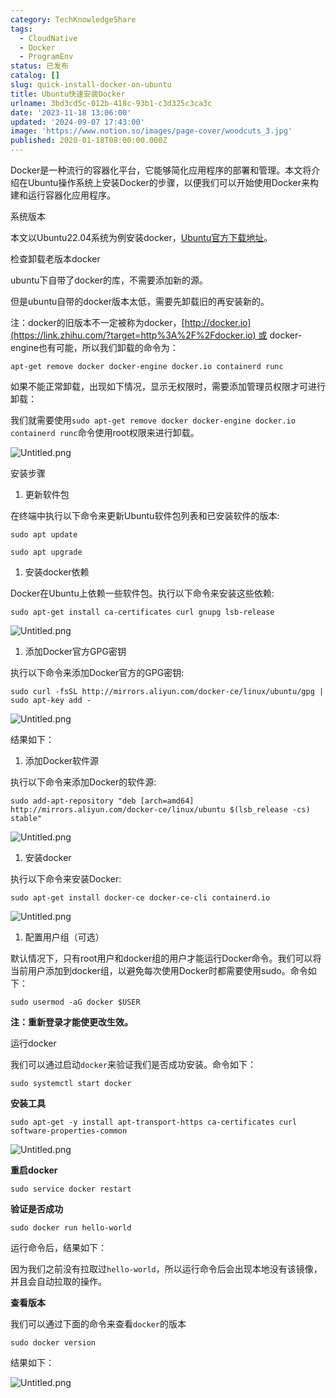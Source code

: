 ```yaml
---
category: TechKnowledgeShare
tags:
  - CloudNative
  - Docker
  - ProgramEnv
status: 已发布
catalog: []
slug: quick-install-docker-on-ubuntu
title: Ubuntu快速安装Docker
urlname: 3bd3cd5c-012b-418c-93b1-c3d325c3ca3c
date: '2023-11-18 13:06:00'
updated: '2024-09-07 17:43:00'
image: 'https://www.notion.so/images/page-cover/woodcuts_3.jpg'
published: 2020-01-18T08:00:00.000Z
---
```


Docker是一种流行的容器化平台，它能够简化应用程序的部署和管理。本文将介绍在Ubuntu操作系统上安装Docker的步骤，以便我们可以开始使用Docker来构建和运行容器化应用程序。


系统版本


本文以Ubuntu22.04系统为例安装docker，[Ubuntu官方下载地址](https://link.zhihu.com/?target=https%3A%2F%2Fubuntu.com%2Fdownload)。


检查卸载老版本docker


ubuntu下自带了docker的库，不需要添加新的源。


但是ubuntu自带的docker版本太低，需要先卸载旧的再安装新的。


注：docker的旧版本不一定被称为docker，[http://docker.io](https://link.zhihu.com/?target=http%3A%2F%2Fdocker.io) 或 docker-engine也有可能，所以我们卸载的命令为：


`apt-get remove docker docker-engine docker.io containerd runc`


如果不能正常卸载，出现如下情况，显示无权限时，需要添加管理员权限才可进行卸载：


我们就需要使用`sudo apt-get remove docker docker-engine docker.io containerd runc`命令使用root权限来进行卸载。


![Untitled.png](https://prod-files-secure.s3.us-west-2.amazonaws.com/5d24fe63-e567-4804-86f9-9fdc62e13082/39952d0f-7851-4550-b715-72a33876c773/Untitled.png?X-Amz-Algorithm=AWS4-HMAC-SHA256&X-Amz-Content-Sha256=UNSIGNED-PAYLOAD&X-Amz-Credential=ASIAZI2LB466365K7JH5%2F20250302%2Fus-west-2%2Fs3%2Faws4_request&X-Amz-Date=20250302T053800Z&X-Amz-Expires=3600&X-Amz-Security-Token=IQoJb3JpZ2luX2VjEH4aCXVzLXdlc3QtMiJHMEUCIQCt3saOgPMxJeuhwCC8rGjPWmsu%2Fk3Fe5oT5byGfQKvVQIgUyRgGFfwvtwahCwenLhCWDF02%2F8SUQ282heSKISlC%2BgqiAQItv%2F%2F%2F%2F%2F%2F%2F%2F%2F%2FARAAGgw2Mzc0MjMxODM4MDUiDKKBADl89MNF7nQB2yrcAw1e1xK9YSFPkD1KlGs0zERjuBLJgNWq%2FXZ7QRbf%2FJz477ep1ymP6fUJN3WjvQ0N%2FlfGUdncw7z1Gx0owgylovo7aCnDNy%2BWHwZJ%2BApMAOvCULwbbB3BrZ0YPo1K3wA%2BoN9VCbZRRz48QmUfhkk7ltmOACgub%2FxSiX1LMsJgravtOXm9gBypbXc%2BsxA4pIBxfIUIN2ZbmsBbbuJsWHFR7TesAyQBdzQuDAZC3Os1T7hBqKSIjeFyFKjZJuZKLu94oFmpttVWQ2SOARHRvf5CioMiSGg8uVcbhYIMrw16rqhr7aUuQ%2BXXPXTkCRvk5ieqtEi9kBAhDdR8yiHXpk63USc6WsNhDbICpYVq0NVVxsUVtccReyZGmxZXT7zSNKoHRzVmJsXU5JptLOJvs85WiQuecuNjWo3QYbfYpSObIdMEMJJISvmiFdeJlsOfIWNrcJZI0AGzpZfZIniGSsqULbcVRbaxdhH234LT%2BNPRlzrTXAm3w829BSBC5qZ5ChowiIpwYC4XntHRsko4Dfqq6Lvp2fbWcgmgZVkhafptieROWoarA1J6hPMhUd2vosBFVQhH0kN88FnQa0Qu4fJGfaR%2FYQ4xDwjRjKu0g6gvTvmLMvl7E13PALJtBqQrMOXVj74GOqUB8EjfFjOpj%2FykFkCvI1pkHxoyi68XOykp%2Fdd%2Fd5d48TunuEMhSK5kD%2BXHiHOWya9rJrACD0D84KRswW5oa39gAXd5RH8ZTHeXFLnqGrYrfRJpeBQpHiVLxQWHaoSKKxa2lDugNp0Bo9GxoptdZ7s9PWQews8qMVjYo5VpxzgUWBWg3yyJdaB8HJD8WShW29UHqR%2FtsCoQQMP%2BkZ86C6n9n16%2Bq0aS&X-Amz-Signature=2a4fe5e30cb457be5487c6aa3e2261213d99e9e2c2e077acea3be08b9ef3beda&X-Amz-SignedHeaders=host&x-id=GetObject)


安装步骤

1. 更新软件包

在终端中执行以下命令来更新Ubuntu软件包列表和已安装软件的版本:


`sudo apt update`


`sudo apt upgrade`

1. 安装docker依赖

Docker在Ubuntu上依赖一些软件包。执行以下命令来安装这些依赖:


`sudo apt-get install ca-certificates curl gnupg lsb-release`


![Untitled.png](https://prod-files-secure.s3.us-west-2.amazonaws.com/5d24fe63-e567-4804-86f9-9fdc62e13082/b5a549a8-6621-4824-a151-93e8b0592f14/Untitled.png?X-Amz-Algorithm=AWS4-HMAC-SHA256&X-Amz-Content-Sha256=UNSIGNED-PAYLOAD&X-Amz-Credential=ASIAZI2LB466365K7JH5%2F20250302%2Fus-west-2%2Fs3%2Faws4_request&X-Amz-Date=20250302T053800Z&X-Amz-Expires=3600&X-Amz-Security-Token=IQoJb3JpZ2luX2VjEH4aCXVzLXdlc3QtMiJHMEUCIQCt3saOgPMxJeuhwCC8rGjPWmsu%2Fk3Fe5oT5byGfQKvVQIgUyRgGFfwvtwahCwenLhCWDF02%2F8SUQ282heSKISlC%2BgqiAQItv%2F%2F%2F%2F%2F%2F%2F%2F%2F%2FARAAGgw2Mzc0MjMxODM4MDUiDKKBADl89MNF7nQB2yrcAw1e1xK9YSFPkD1KlGs0zERjuBLJgNWq%2FXZ7QRbf%2FJz477ep1ymP6fUJN3WjvQ0N%2FlfGUdncw7z1Gx0owgylovo7aCnDNy%2BWHwZJ%2BApMAOvCULwbbB3BrZ0YPo1K3wA%2BoN9VCbZRRz48QmUfhkk7ltmOACgub%2FxSiX1LMsJgravtOXm9gBypbXc%2BsxA4pIBxfIUIN2ZbmsBbbuJsWHFR7TesAyQBdzQuDAZC3Os1T7hBqKSIjeFyFKjZJuZKLu94oFmpttVWQ2SOARHRvf5CioMiSGg8uVcbhYIMrw16rqhr7aUuQ%2BXXPXTkCRvk5ieqtEi9kBAhDdR8yiHXpk63USc6WsNhDbICpYVq0NVVxsUVtccReyZGmxZXT7zSNKoHRzVmJsXU5JptLOJvs85WiQuecuNjWo3QYbfYpSObIdMEMJJISvmiFdeJlsOfIWNrcJZI0AGzpZfZIniGSsqULbcVRbaxdhH234LT%2BNPRlzrTXAm3w829BSBC5qZ5ChowiIpwYC4XntHRsko4Dfqq6Lvp2fbWcgmgZVkhafptieROWoarA1J6hPMhUd2vosBFVQhH0kN88FnQa0Qu4fJGfaR%2FYQ4xDwjRjKu0g6gvTvmLMvl7E13PALJtBqQrMOXVj74GOqUB8EjfFjOpj%2FykFkCvI1pkHxoyi68XOykp%2Fdd%2Fd5d48TunuEMhSK5kD%2BXHiHOWya9rJrACD0D84KRswW5oa39gAXd5RH8ZTHeXFLnqGrYrfRJpeBQpHiVLxQWHaoSKKxa2lDugNp0Bo9GxoptdZ7s9PWQews8qMVjYo5VpxzgUWBWg3yyJdaB8HJD8WShW29UHqR%2FtsCoQQMP%2BkZ86C6n9n16%2Bq0aS&X-Amz-Signature=2aaab7ff2b71662c7db025f2d8c8ec5e3a511d0a884156131a7dd52172951297&X-Amz-SignedHeaders=host&x-id=GetObject)

1. 添加Docker官方GPG密钥

执行以下命令来添加Docker官方的GPG密钥:


`sudo curl -fsSL http://mirrors.aliyun.com/docker-ce/linux/ubuntu/gpg | sudo apt-key add -`


![Untitled.png](https://prod-files-secure.s3.us-west-2.amazonaws.com/5d24fe63-e567-4804-86f9-9fdc62e13082/98014b5e-f5b7-4b16-804e-ab6917971bd3/Untitled.png?X-Amz-Algorithm=AWS4-HMAC-SHA256&X-Amz-Content-Sha256=UNSIGNED-PAYLOAD&X-Amz-Credential=ASIAZI2LB466365K7JH5%2F20250302%2Fus-west-2%2Fs3%2Faws4_request&X-Amz-Date=20250302T053800Z&X-Amz-Expires=3600&X-Amz-Security-Token=IQoJb3JpZ2luX2VjEH4aCXVzLXdlc3QtMiJHMEUCIQCt3saOgPMxJeuhwCC8rGjPWmsu%2Fk3Fe5oT5byGfQKvVQIgUyRgGFfwvtwahCwenLhCWDF02%2F8SUQ282heSKISlC%2BgqiAQItv%2F%2F%2F%2F%2F%2F%2F%2F%2F%2FARAAGgw2Mzc0MjMxODM4MDUiDKKBADl89MNF7nQB2yrcAw1e1xK9YSFPkD1KlGs0zERjuBLJgNWq%2FXZ7QRbf%2FJz477ep1ymP6fUJN3WjvQ0N%2FlfGUdncw7z1Gx0owgylovo7aCnDNy%2BWHwZJ%2BApMAOvCULwbbB3BrZ0YPo1K3wA%2BoN9VCbZRRz48QmUfhkk7ltmOACgub%2FxSiX1LMsJgravtOXm9gBypbXc%2BsxA4pIBxfIUIN2ZbmsBbbuJsWHFR7TesAyQBdzQuDAZC3Os1T7hBqKSIjeFyFKjZJuZKLu94oFmpttVWQ2SOARHRvf5CioMiSGg8uVcbhYIMrw16rqhr7aUuQ%2BXXPXTkCRvk5ieqtEi9kBAhDdR8yiHXpk63USc6WsNhDbICpYVq0NVVxsUVtccReyZGmxZXT7zSNKoHRzVmJsXU5JptLOJvs85WiQuecuNjWo3QYbfYpSObIdMEMJJISvmiFdeJlsOfIWNrcJZI0AGzpZfZIniGSsqULbcVRbaxdhH234LT%2BNPRlzrTXAm3w829BSBC5qZ5ChowiIpwYC4XntHRsko4Dfqq6Lvp2fbWcgmgZVkhafptieROWoarA1J6hPMhUd2vosBFVQhH0kN88FnQa0Qu4fJGfaR%2FYQ4xDwjRjKu0g6gvTvmLMvl7E13PALJtBqQrMOXVj74GOqUB8EjfFjOpj%2FykFkCvI1pkHxoyi68XOykp%2Fdd%2Fd5d48TunuEMhSK5kD%2BXHiHOWya9rJrACD0D84KRswW5oa39gAXd5RH8ZTHeXFLnqGrYrfRJpeBQpHiVLxQWHaoSKKxa2lDugNp0Bo9GxoptdZ7s9PWQews8qMVjYo5VpxzgUWBWg3yyJdaB8HJD8WShW29UHqR%2FtsCoQQMP%2BkZ86C6n9n16%2Bq0aS&X-Amz-Signature=0fe7747e08ec644bdbf49827a51fb13db7d633df4e74c697f55c0cf34e8fceb4&X-Amz-SignedHeaders=host&x-id=GetObject)


结果如下：

1. 添加Docker软件源

执行以下命令来添加Docker的软件源:


`sudo add-apt-repository "deb [arch=amd64] http://mirrors.aliyun.com/docker-ce/linux/ubuntu $(lsb_release -cs) stable"`


![Untitled.png](https://prod-files-secure.s3.us-west-2.amazonaws.com/5d24fe63-e567-4804-86f9-9fdc62e13082/7fc5bdbe-9d4c-48b8-ba03-3309380f47ba/Untitled.png?X-Amz-Algorithm=AWS4-HMAC-SHA256&X-Amz-Content-Sha256=UNSIGNED-PAYLOAD&X-Amz-Credential=ASIAZI2LB466365K7JH5%2F20250302%2Fus-west-2%2Fs3%2Faws4_request&X-Amz-Date=20250302T053800Z&X-Amz-Expires=3600&X-Amz-Security-Token=IQoJb3JpZ2luX2VjEH4aCXVzLXdlc3QtMiJHMEUCIQCt3saOgPMxJeuhwCC8rGjPWmsu%2Fk3Fe5oT5byGfQKvVQIgUyRgGFfwvtwahCwenLhCWDF02%2F8SUQ282heSKISlC%2BgqiAQItv%2F%2F%2F%2F%2F%2F%2F%2F%2F%2FARAAGgw2Mzc0MjMxODM4MDUiDKKBADl89MNF7nQB2yrcAw1e1xK9YSFPkD1KlGs0zERjuBLJgNWq%2FXZ7QRbf%2FJz477ep1ymP6fUJN3WjvQ0N%2FlfGUdncw7z1Gx0owgylovo7aCnDNy%2BWHwZJ%2BApMAOvCULwbbB3BrZ0YPo1K3wA%2BoN9VCbZRRz48QmUfhkk7ltmOACgub%2FxSiX1LMsJgravtOXm9gBypbXc%2BsxA4pIBxfIUIN2ZbmsBbbuJsWHFR7TesAyQBdzQuDAZC3Os1T7hBqKSIjeFyFKjZJuZKLu94oFmpttVWQ2SOARHRvf5CioMiSGg8uVcbhYIMrw16rqhr7aUuQ%2BXXPXTkCRvk5ieqtEi9kBAhDdR8yiHXpk63USc6WsNhDbICpYVq0NVVxsUVtccReyZGmxZXT7zSNKoHRzVmJsXU5JptLOJvs85WiQuecuNjWo3QYbfYpSObIdMEMJJISvmiFdeJlsOfIWNrcJZI0AGzpZfZIniGSsqULbcVRbaxdhH234LT%2BNPRlzrTXAm3w829BSBC5qZ5ChowiIpwYC4XntHRsko4Dfqq6Lvp2fbWcgmgZVkhafptieROWoarA1J6hPMhUd2vosBFVQhH0kN88FnQa0Qu4fJGfaR%2FYQ4xDwjRjKu0g6gvTvmLMvl7E13PALJtBqQrMOXVj74GOqUB8EjfFjOpj%2FykFkCvI1pkHxoyi68XOykp%2Fdd%2Fd5d48TunuEMhSK5kD%2BXHiHOWya9rJrACD0D84KRswW5oa39gAXd5RH8ZTHeXFLnqGrYrfRJpeBQpHiVLxQWHaoSKKxa2lDugNp0Bo9GxoptdZ7s9PWQews8qMVjYo5VpxzgUWBWg3yyJdaB8HJD8WShW29UHqR%2FtsCoQQMP%2BkZ86C6n9n16%2Bq0aS&X-Amz-Signature=4b0305d939cf7836d806b4a29773cd33c9280ba4d0a3f1156d42207542f7d4bf&X-Amz-SignedHeaders=host&x-id=GetObject)

1. 安装docker

执行以下命令来安装Docker:


`sudo apt-get install docker-ce docker-ce-cli containerd.io`


![Untitled.png](https://prod-files-secure.s3.us-west-2.amazonaws.com/5d24fe63-e567-4804-86f9-9fdc62e13082/d5ede442-ffc5-49c3-a76a-76559a797244/Untitled.png?X-Amz-Algorithm=AWS4-HMAC-SHA256&X-Amz-Content-Sha256=UNSIGNED-PAYLOAD&X-Amz-Credential=ASIAZI2LB466365K7JH5%2F20250302%2Fus-west-2%2Fs3%2Faws4_request&X-Amz-Date=20250302T053800Z&X-Amz-Expires=3600&X-Amz-Security-Token=IQoJb3JpZ2luX2VjEH4aCXVzLXdlc3QtMiJHMEUCIQCt3saOgPMxJeuhwCC8rGjPWmsu%2Fk3Fe5oT5byGfQKvVQIgUyRgGFfwvtwahCwenLhCWDF02%2F8SUQ282heSKISlC%2BgqiAQItv%2F%2F%2F%2F%2F%2F%2F%2F%2F%2FARAAGgw2Mzc0MjMxODM4MDUiDKKBADl89MNF7nQB2yrcAw1e1xK9YSFPkD1KlGs0zERjuBLJgNWq%2FXZ7QRbf%2FJz477ep1ymP6fUJN3WjvQ0N%2FlfGUdncw7z1Gx0owgylovo7aCnDNy%2BWHwZJ%2BApMAOvCULwbbB3BrZ0YPo1K3wA%2BoN9VCbZRRz48QmUfhkk7ltmOACgub%2FxSiX1LMsJgravtOXm9gBypbXc%2BsxA4pIBxfIUIN2ZbmsBbbuJsWHFR7TesAyQBdzQuDAZC3Os1T7hBqKSIjeFyFKjZJuZKLu94oFmpttVWQ2SOARHRvf5CioMiSGg8uVcbhYIMrw16rqhr7aUuQ%2BXXPXTkCRvk5ieqtEi9kBAhDdR8yiHXpk63USc6WsNhDbICpYVq0NVVxsUVtccReyZGmxZXT7zSNKoHRzVmJsXU5JptLOJvs85WiQuecuNjWo3QYbfYpSObIdMEMJJISvmiFdeJlsOfIWNrcJZI0AGzpZfZIniGSsqULbcVRbaxdhH234LT%2BNPRlzrTXAm3w829BSBC5qZ5ChowiIpwYC4XntHRsko4Dfqq6Lvp2fbWcgmgZVkhafptieROWoarA1J6hPMhUd2vosBFVQhH0kN88FnQa0Qu4fJGfaR%2FYQ4xDwjRjKu0g6gvTvmLMvl7E13PALJtBqQrMOXVj74GOqUB8EjfFjOpj%2FykFkCvI1pkHxoyi68XOykp%2Fdd%2Fd5d48TunuEMhSK5kD%2BXHiHOWya9rJrACD0D84KRswW5oa39gAXd5RH8ZTHeXFLnqGrYrfRJpeBQpHiVLxQWHaoSKKxa2lDugNp0Bo9GxoptdZ7s9PWQews8qMVjYo5VpxzgUWBWg3yyJdaB8HJD8WShW29UHqR%2FtsCoQQMP%2BkZ86C6n9n16%2Bq0aS&X-Amz-Signature=fa963f29ba0d5547540277f856ed0fae63e4c5ca87044578bfc9e7673eab3cb2&X-Amz-SignedHeaders=host&x-id=GetObject)

1. 配置用户组（可选）

默认情况下，只有root用户和docker组的用户才能运行Docker命令。我们可以将当前用户添加到docker组，以避免每次使用Docker时都需要使用sudo。命令如下：


`sudo usermod -aG docker $USER`


**注：重新登录才能使更改生效。**


运行docker


我们可以通过启动`docker`来验证我们是否成功安装。命令如下：


`sudo systemctl start docker`


**安装工具**


`sudo apt-get -y install apt-transport-https ca-certificates curl software-properties-common`


![Untitled.png](https://prod-files-secure.s3.us-west-2.amazonaws.com/5d24fe63-e567-4804-86f9-9fdc62e13082/0c3615c1-94db-46f5-9743-68bb221a9964/Untitled.png?X-Amz-Algorithm=AWS4-HMAC-SHA256&X-Amz-Content-Sha256=UNSIGNED-PAYLOAD&X-Amz-Credential=ASIAZI2LB466365K7JH5%2F20250302%2Fus-west-2%2Fs3%2Faws4_request&X-Amz-Date=20250302T053800Z&X-Amz-Expires=3600&X-Amz-Security-Token=IQoJb3JpZ2luX2VjEH4aCXVzLXdlc3QtMiJHMEUCIQCt3saOgPMxJeuhwCC8rGjPWmsu%2Fk3Fe5oT5byGfQKvVQIgUyRgGFfwvtwahCwenLhCWDF02%2F8SUQ282heSKISlC%2BgqiAQItv%2F%2F%2F%2F%2F%2F%2F%2F%2F%2FARAAGgw2Mzc0MjMxODM4MDUiDKKBADl89MNF7nQB2yrcAw1e1xK9YSFPkD1KlGs0zERjuBLJgNWq%2FXZ7QRbf%2FJz477ep1ymP6fUJN3WjvQ0N%2FlfGUdncw7z1Gx0owgylovo7aCnDNy%2BWHwZJ%2BApMAOvCULwbbB3BrZ0YPo1K3wA%2BoN9VCbZRRz48QmUfhkk7ltmOACgub%2FxSiX1LMsJgravtOXm9gBypbXc%2BsxA4pIBxfIUIN2ZbmsBbbuJsWHFR7TesAyQBdzQuDAZC3Os1T7hBqKSIjeFyFKjZJuZKLu94oFmpttVWQ2SOARHRvf5CioMiSGg8uVcbhYIMrw16rqhr7aUuQ%2BXXPXTkCRvk5ieqtEi9kBAhDdR8yiHXpk63USc6WsNhDbICpYVq0NVVxsUVtccReyZGmxZXT7zSNKoHRzVmJsXU5JptLOJvs85WiQuecuNjWo3QYbfYpSObIdMEMJJISvmiFdeJlsOfIWNrcJZI0AGzpZfZIniGSsqULbcVRbaxdhH234LT%2BNPRlzrTXAm3w829BSBC5qZ5ChowiIpwYC4XntHRsko4Dfqq6Lvp2fbWcgmgZVkhafptieROWoarA1J6hPMhUd2vosBFVQhH0kN88FnQa0Qu4fJGfaR%2FYQ4xDwjRjKu0g6gvTvmLMvl7E13PALJtBqQrMOXVj74GOqUB8EjfFjOpj%2FykFkCvI1pkHxoyi68XOykp%2Fdd%2Fd5d48TunuEMhSK5kD%2BXHiHOWya9rJrACD0D84KRswW5oa39gAXd5RH8ZTHeXFLnqGrYrfRJpeBQpHiVLxQWHaoSKKxa2lDugNp0Bo9GxoptdZ7s9PWQews8qMVjYo5VpxzgUWBWg3yyJdaB8HJD8WShW29UHqR%2FtsCoQQMP%2BkZ86C6n9n16%2Bq0aS&X-Amz-Signature=6f03205a75ed784138bdbc4091ce00bc9e9350ae378117d4e34f421da402ed3c&X-Amz-SignedHeaders=host&x-id=GetObject)


**重启docker**


`sudo service docker restart`


**验证是否成功**


`sudo docker run hello-world`


运行命令后，结果如下：


因为我们之前没有拉取过`hello-world`，所以运行命令后会出现本地没有该镜像，并且会自动拉取的操作。


**查看版本**


我们可以通过下面的命令来查看`docker`的版本


`sudo docker version`


结果如下：


![Untitled.png](https://prod-files-secure.s3.us-west-2.amazonaws.com/5d24fe63-e567-4804-86f9-9fdc62e13082/efdb509a-3c1e-41a3-91ee-a1bd88793688/Untitled.png?X-Amz-Algorithm=AWS4-HMAC-SHA256&X-Amz-Content-Sha256=UNSIGNED-PAYLOAD&X-Amz-Credential=ASIAZI2LB466365K7JH5%2F20250302%2Fus-west-2%2Fs3%2Faws4_request&X-Amz-Date=20250302T053800Z&X-Amz-Expires=3600&X-Amz-Security-Token=IQoJb3JpZ2luX2VjEH4aCXVzLXdlc3QtMiJHMEUCIQCt3saOgPMxJeuhwCC8rGjPWmsu%2Fk3Fe5oT5byGfQKvVQIgUyRgGFfwvtwahCwenLhCWDF02%2F8SUQ282heSKISlC%2BgqiAQItv%2F%2F%2F%2F%2F%2F%2F%2F%2F%2FARAAGgw2Mzc0MjMxODM4MDUiDKKBADl89MNF7nQB2yrcAw1e1xK9YSFPkD1KlGs0zERjuBLJgNWq%2FXZ7QRbf%2FJz477ep1ymP6fUJN3WjvQ0N%2FlfGUdncw7z1Gx0owgylovo7aCnDNy%2BWHwZJ%2BApMAOvCULwbbB3BrZ0YPo1K3wA%2BoN9VCbZRRz48QmUfhkk7ltmOACgub%2FxSiX1LMsJgravtOXm9gBypbXc%2BsxA4pIBxfIUIN2ZbmsBbbuJsWHFR7TesAyQBdzQuDAZC3Os1T7hBqKSIjeFyFKjZJuZKLu94oFmpttVWQ2SOARHRvf5CioMiSGg8uVcbhYIMrw16rqhr7aUuQ%2BXXPXTkCRvk5ieqtEi9kBAhDdR8yiHXpk63USc6WsNhDbICpYVq0NVVxsUVtccReyZGmxZXT7zSNKoHRzVmJsXU5JptLOJvs85WiQuecuNjWo3QYbfYpSObIdMEMJJISvmiFdeJlsOfIWNrcJZI0AGzpZfZIniGSsqULbcVRbaxdhH234LT%2BNPRlzrTXAm3w829BSBC5qZ5ChowiIpwYC4XntHRsko4Dfqq6Lvp2fbWcgmgZVkhafptieROWoarA1J6hPMhUd2vosBFVQhH0kN88FnQa0Qu4fJGfaR%2FYQ4xDwjRjKu0g6gvTvmLMvl7E13PALJtBqQrMOXVj74GOqUB8EjfFjOpj%2FykFkCvI1pkHxoyi68XOykp%2Fdd%2Fd5d48TunuEMhSK5kD%2BXHiHOWya9rJrACD0D84KRswW5oa39gAXd5RH8ZTHeXFLnqGrYrfRJpeBQpHiVLxQWHaoSKKxa2lDugNp0Bo9GxoptdZ7s9PWQews8qMVjYo5VpxzgUWBWg3yyJdaB8HJD8WShW29UHqR%2FtsCoQQMP%2BkZ86C6n9n16%2Bq0aS&X-Amz-Signature=892723ef6402639727940cf0cdede792bd2706f232069d25ebd542071110db11&X-Amz-SignedHeaders=host&x-id=GetObject)

